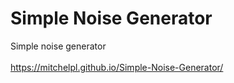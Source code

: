 # Simple Noise Generator
 Simple noise generator<br /><br />
https://mitchelpl.github.io/Simple-Noise-Generator/